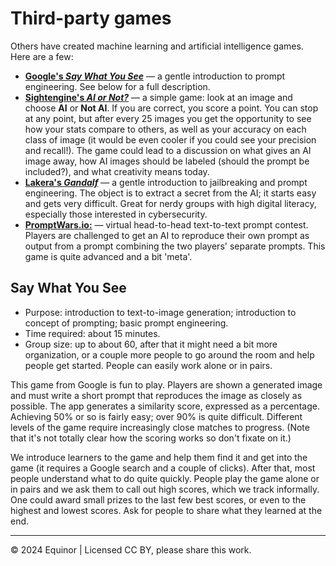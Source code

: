 # Third-party games

Others have created machine learning and artificial intelligence games. Here are a few:

- [**Google's _Say What You See_**](https://g.co/arts/CcxCfSar2XWWKxMZ7) &mdash; a gentle introduction to prompt engineering. See below for a full description.
- [**Sightengine's _AI or Not?_**](https://sightengine.com/ai-or-not) &mdash; a simple game: look at an image and choose **AI** or **Not AI**. If you are correct, you score a point. You can stop at any point, but after every 25 images you get the opportunity to see how your stats compare to others, as well as your accuracy on each class of image (it would be even cooler if you could see your precision and recall!). The game could lead to a discussion on what gives an AI image away, how AI images should be labeled (should the prompt be included?), and what creativity means today.
- [**Lakera's _Gandalf_**](https://gandalf.lakera.ai/intro) &mdash; a gentle introduction to jailbreaking and prompt engineering. The object is to extract a secret from the AI; it starts easy and gets very difficult. Great for nerdy groups with high digital literacy, especially those interested in cybersecurity.
- [**PromptWars.io:**](https://promptwars.io/) &mdash; virtual head-to-head text-to-text prompt contest. Players are challenged to get an AI to reproduce their own prompt as output from a prompt combining the two players' separate prompts. This game is quite advanced and a bit 'meta'.


## Say What You See

- Purpose: introduction to text-to-image generation; introduction to concept of prompting; basic prompt engineering.
- Time required: about 15 minutes.
- Group size: up to about 60, after that it might need a bit more organization, or a couple more people to go around the room and help people get started. People can easily work alone or in pairs.

This game from Google is fun to play. Players are shown a generated image and must write a short prompt that reproduces the image as closely as possible. The app generates a similarity score, expressed as a percentage. Achieving 50% or so is fairly easy; over 90% is quite difficult. Different levels of the game require increasingly close matches to progress. (Note that it's not totally clear how the scoring works so don't fixate on it.)

We introduce learners to the game and help them find it and get into the game (it requires a Google search and a couple of clicks). After that, most people understand what to do quite quickly. People play the game alone or in pairs and we ask them to call out high scores, which we track informally. One could award small prizes to the last few best scores, or even to the highest and lowest scores. Ask for people to share what they learned at the end.



---

&copy; 2024 Equinor | Licensed CC BY, please share this work.
